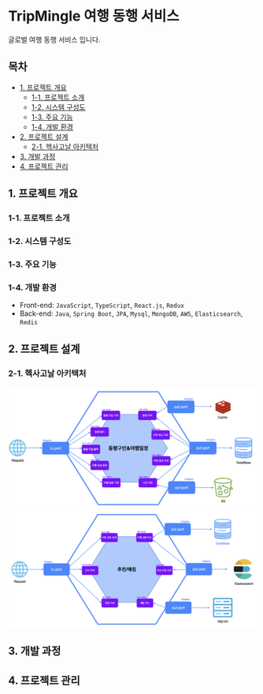 # TripMingle 여행 동행 서비스

글로벌 여행 동행 서비스 입니다.

<div align="center">

</div>

## 목차

- [1. 프로젝트 개요](#1-프로젝트-개요)
  - [1-1. 프로젝트 소개](#1-1-프로젝트-소개)
  - [1-2. 시스템 구성도](#1-2-시스템-구성도)
  - [1-3. 주요 기능](#1-3-주요-기능)
  - [1-4. 개발 환경](#1-4-개발-환경)
- [2. 프로젝트 설계](#2-프로젝트-설계)
  - [2-1. 헥사고날 아키텍처](#2-1-헥사고날-아키텍처)
- [3. 개발 과정](#3-개발-과정)
- [4. 프로젝트 관리](#4-프로젝트-관리)

## 1. 프로젝트 개요

### 1-1. 프로젝트 소개


### 1-2. 시스템 구성도


### 1-3. 주요 기능


### 1-4. 개발 환경

- Front-end: `JavaScript`, `TypeScript`, `React.js`, `Redux`
- Back-end: `Java`, `Spring Boot`, `JPA`, `Mysql`, `MongoDB`, `AWS`, `Elasticsearch`, `Redis`

## 2. 프로젝트 설계

### 2-1. 헥사고날 아키텍처
![Hexagonal_Architecture2.png](./image/Hexagonal_Architecture2.png)
![Hexagonal_Architecture1.png](./image/Hexagonal_Architecture1.png)


## 3. 개발 과정

## 4. 프로젝트 관리
